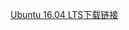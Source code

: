 <a href=http://releases.ubuntu.com/16.04/ubuntu-16.04.2-desktop-amd64.iso><p>Ubuntu 16.04 LTS下载链接</p></a>
